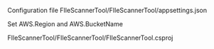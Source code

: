 
Configuration file FIleScannerTool/FIleScannerTool/appsettings.json

Set AWS.Region and AWS.BucketName


FIleScannerTool/FIleScannerTool/FIleScannerTool.csproj
